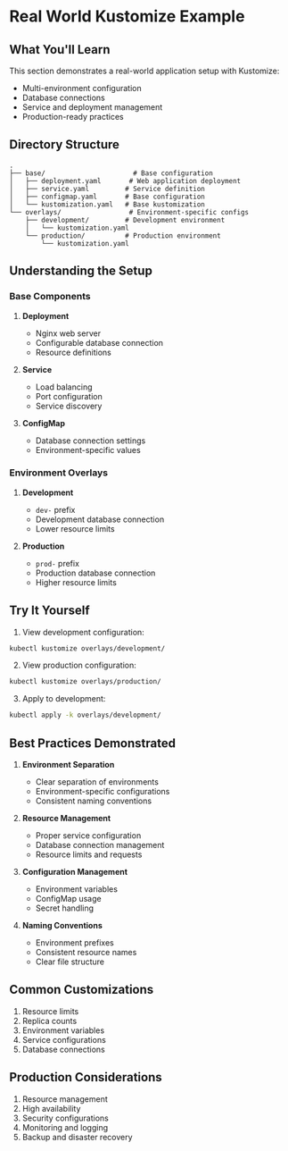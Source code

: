# Real World Kustomize Example

## What You'll Learn
This section demonstrates a real-world application setup with Kustomize:
- Multi-environment configuration
- Database connections
- Service and deployment management
- Production-ready practices

## Directory Structure
```
.
├── base/                      # Base configuration
│   ├── deployment.yaml       # Web application deployment
│   ├── service.yaml         # Service definition
│   ├── configmap.yaml       # Base configuration
│   └── kustomization.yaml   # Base kustomization
└── overlays/                 # Environment-specific configs
    ├── development/         # Development environment
    │   └── kustomization.yaml
    └── production/          # Production environment
        └── kustomization.yaml
```

## Understanding the Setup

### Base Components
1. **Deployment**
   - Nginx web server
   - Configurable database connection
   - Resource definitions

2. **Service**
   - Load balancing
   - Port configuration
   - Service discovery

3. **ConfigMap**
   - Database connection settings
   - Environment-specific values

### Environment Overlays
1. **Development**
   - `dev-` prefix
   - Development database connection
   - Lower resource limits

2. **Production**
   - `prod-` prefix
   - Production database connection
   - Higher resource limits

## Try It Yourself

1. View development configuration:
```bash
kubectl kustomize overlays/development/
```

2. View production configuration:
```bash
kubectl kustomize overlays/production/
```

3. Apply to development:
```bash
kubectl apply -k overlays/development/
```

## Best Practices Demonstrated

1. **Environment Separation**
   - Clear separation of environments
   - Environment-specific configurations
   - Consistent naming conventions

2. **Resource Management**
   - Proper service configuration
   - Database connection management
   - Resource limits and requests

3. **Configuration Management**
   - Environment variables
   - ConfigMap usage
   - Secret handling

4. **Naming Conventions**
   - Environment prefixes
   - Consistent resource names
   - Clear file structure

## Common Customizations
1. Resource limits
2. Replica counts
3. Environment variables
4. Service configurations
5. Database connections

## Production Considerations
1. Resource management
2. High availability
3. Security configurations
4. Monitoring and logging
5. Backup and disaster recovery
